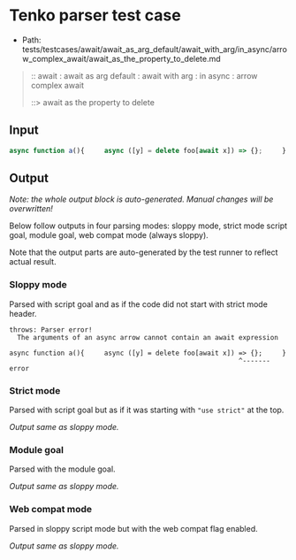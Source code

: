 # Tenko parser test case

- Path: tests/testcases/await/await_as_arg_default/await_with_arg/in_async/arrow_complex_await/await_as_the_property_to_delete.md

> :: await : await as arg default : await with arg : in async : arrow complex await
>
> ::> await as the property to delete

## Input

`````js
async function a(){     async ([y] = delete foo[await x]) => {};     }
`````

## Output

_Note: the whole output block is auto-generated. Manual changes will be overwritten!_

Below follow outputs in four parsing modes: sloppy mode, strict mode script goal, module goal, web compat mode (always sloppy).

Note that the output parts are auto-generated by the test runner to reflect actual result.

### Sloppy mode

Parsed with script goal and as if the code did not start with strict mode header.

`````
throws: Parser error!
  The arguments of an async arrow cannot contain an await expression

async function a(){     async ([y] = delete foo[await x]) => {};     }
                                                          ^------- error
`````

### Strict mode

Parsed with script goal but as if it was starting with `"use strict"` at the top.

_Output same as sloppy mode._

### Module goal

Parsed with the module goal.

_Output same as sloppy mode._

### Web compat mode

Parsed in sloppy script mode but with the web compat flag enabled.

_Output same as sloppy mode._

